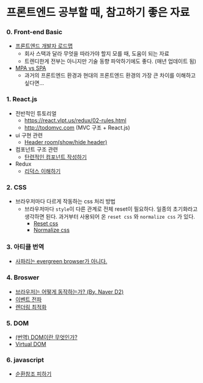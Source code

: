 # 프론트엔드 공부할 때, 참고하기 좋은 자료

### 0. Front-end Basic

- [프론트엔드 개발자 로드맵](https://roadmap.sh/frontend)
  - 회사 스택과 달라 무엇을 따라가야 할지 모를 때, 도움이 되는 자료
  - 트렌디한게 전부는 아니지만 기술 동향 파악하기에도 좋다. (매년 업데이트 됨)
- [MPA vs SPA](https://velog.io/@thms200/SPA-vs.-MPA)
  - 과거의 프론트엔드 환경과 현대의 프론트엔드 환경의 가장 큰 차이를 이해하고 싶다면...



### 1. React.js

- 전반적인 튜토리얼
  - https://react.vlpt.us/redux/02-rules.html
  - http://todomvc.com (MVC 구조 + React.js)
- ui 구현 관련
  - [Header room(show/hide header)](https://reactjsexample.com/a-react-component-to-hide-show-your-header-on-scroll-2/)
- 컴포넌트 구조 관련 
  - [탄련적인 컴포넌트 작성하기](https://medium.com/@Dev_Bono/%ED%83%84%EB%A0%A5%EC%A0%81%EC%9D%B8-%EC%BB%B4%ED%8F%AC%EB%84%8C%ED%8A%B8-%EC%9E%91%EC%84%B1%ED%95%98%EA%B8%B0-3e73c6a4f36)
- Redux
  - [리덕스 이해하기](https://medium.com/@ca3rot/아마-이게-제일-이해하기-쉬울걸요-react-redux-플로우의-이해-1585e911a0a6)



### 2. CSS

- 브라우저마다 다르게 작동하는 css 처리 방법
  - 브라우저마다 `style`이 다른 관계로 전체 reset이 필요하다. 일종의 초기화라고 생각하면 된다. 과거부터 사용되어 온 `reset css` 와 `normalize css` 가 있다.
    - [Reset css](https://meyerweb.com/eric/tools/css/reset/)
    - [Normalize css](https://necolas.github.io/normalize.css/)

### 3. 아티클 번역

- [사파리는 evergreen browser가 아니다.](https://github.com/jhlee910609/studying_FE/blob/master/why_isnt_safari_an_evergreen_browser.md)



### 4. Broswer
- [브라우저는 어떻게 동작하는가? (By. Naver D2)](https://d2.naver.com/helloworld/59361)
- [이벤트 전파](https://programmingsummaries.tistory.com/313) 
- [렌더링 최적화](https://cresumerjang.github.io/2019/06/24/critical-rendering-path/)



### 5. DOM

- [(번역) DOM이란 무엇인가?](https://wit.nts-corp.com/2019/02/14/5522)
- [Virtual DOM](https://www.youtube.com/watch?v=muc2ZF0QIO4)

### 6. javascript
- [순환참조 피하기](https://rinae.dev/posts/fix-circular-dependency-kr)



